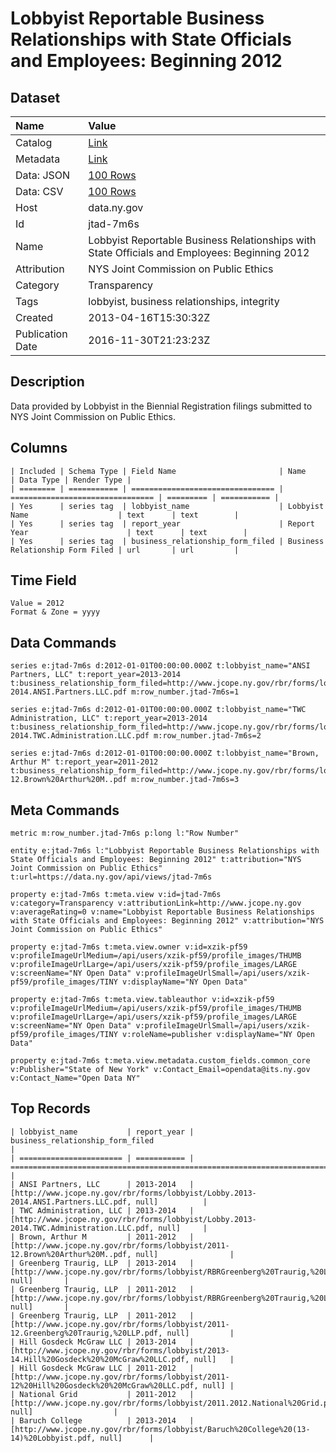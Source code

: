 # Lobbyist Reportable Business Relationships with State Officials and Employees: Beginning 2012

## Dataset

| Name | Value |
| :--- | :---- |
| Catalog | [Link](https://catalog.data.gov/dataset/lobbyist-reportable-business-relationships-with-state-officials-and-employees-beginning-20) |
| Metadata | [Link](https://data.ny.gov/api/views/jtad-7m6s) |
| Data: JSON | [100 Rows](https://data.ny.gov/api/views/jtad-7m6s/rows.json?max_rows=100) |
| Data: CSV | [100 Rows](https://data.ny.gov/api/views/jtad-7m6s/rows.csv?max_rows=100) |
| Host | data.ny.gov |
| Id | jtad-7m6s |
| Name | Lobbyist Reportable Business Relationships with State Officials and Employees: Beginning 2012 |
| Attribution | NYS Joint Commission on Public Ethics |
| Category | Transparency |
| Tags | lobbyist, business relationships, integrity |
| Created | 2013-04-16T15:30:32Z |
| Publication Date | 2016-11-30T21:23:23Z |

## Description

Data provided by Lobbyist in the Biennial Registration filings submitted to NYS Joint Commission on Public Ethics.

## Columns

```ls
| Included | Schema Type | Field Name                       | Name                             | Data Type | Render Type |
| ======== | =========== | ================================ | ================================ | ========= | =========== |
| Yes      | series tag  | lobbyist_name                    | Lobbyist Name                    | text      | text        |
| Yes      | series tag  | report_year                      | Report Year                      | text      | text        |
| Yes      | series tag  | business_relationship_form_filed | Business Relationship Form Filed | url       | url         |
```

## Time Field

```ls
Value = 2012
Format & Zone = yyyy
```

## Data Commands

```ls
series e:jtad-7m6s d:2012-01-01T00:00:00.000Z t:lobbyist_name="ANSI Partners, LLC" t:report_year=2013-2014 t:business_relationship_form_filed=http://www.jcope.ny.gov/rbr/forms/lobbyist/Lobby.2013-2014.ANSI.Partners.LLC.pdf m:row_number.jtad-7m6s=1

series e:jtad-7m6s d:2012-01-01T00:00:00.000Z t:lobbyist_name="TWC Administration, LLC" t:report_year=2013-2014 t:business_relationship_form_filed=http://www.jcope.ny.gov/rbr/forms/lobbyist/Lobby.2013-2014.TWC.Administration.LLC.pdf m:row_number.jtad-7m6s=2

series e:jtad-7m6s d:2012-01-01T00:00:00.000Z t:lobbyist_name="Brown, Arthur M" t:report_year=2011-2012 t:business_relationship_form_filed=http://www.jcope.ny.gov/rbr/forms/lobbyist/2011-12.Brown%20Arthur%20M..pdf m:row_number.jtad-7m6s=3
```

## Meta Commands

```ls
metric m:row_number.jtad-7m6s p:long l:"Row Number"

entity e:jtad-7m6s l:"Lobbyist Reportable Business Relationships with State Officials and Employees: Beginning 2012" t:attribution="NYS Joint Commission on Public Ethics" t:url=https://data.ny.gov/api/views/jtad-7m6s

property e:jtad-7m6s t:meta.view v:id=jtad-7m6s v:category=Transparency v:attributionLink=http://www.jcope.ny.gov v:averageRating=0 v:name="Lobbyist Reportable Business Relationships with State Officials and Employees: Beginning 2012" v:attribution="NYS Joint Commission on Public Ethics"

property e:jtad-7m6s t:meta.view.owner v:id=xzik-pf59 v:profileImageUrlMedium=/api/users/xzik-pf59/profile_images/THUMB v:profileImageUrlLarge=/api/users/xzik-pf59/profile_images/LARGE v:screenName="NY Open Data" v:profileImageUrlSmall=/api/users/xzik-pf59/profile_images/TINY v:displayName="NY Open Data"

property e:jtad-7m6s t:meta.view.tableauthor v:id=xzik-pf59 v:profileImageUrlMedium=/api/users/xzik-pf59/profile_images/THUMB v:profileImageUrlLarge=/api/users/xzik-pf59/profile_images/LARGE v:screenName="NY Open Data" v:profileImageUrlSmall=/api/users/xzik-pf59/profile_images/TINY v:roleName=publisher v:displayName="NY Open Data"

property e:jtad-7m6s t:meta.view.metadata.custom_fields.common_core v:Publisher="State of New York" v:Contact_Email=opendata@its.ny.gov v:Contact_Name="Open Data NY"
```

## Top Records

```ls
| lobbyist_name           | report_year | business_relationship_form_filed                                                                  | 
| ======================= | =========== | ================================================================================================= | 
| ANSI Partners, LLC      | 2013-2014   | [http://www.jcope.ny.gov/rbr/forms/lobbyist/Lobby.2013-2014.ANSI.Partners.LLC.pdf, null]          | 
| TWC Administration, LLC | 2013-2014   | [http://www.jcope.ny.gov/rbr/forms/lobbyist/Lobby.2013-2014.TWC.Administration.LLC.pdf, null]     | 
| Brown, Arthur M         | 2011-2012   | [http://www.jcope.ny.gov/rbr/forms/lobbyist/2011-12.Brown%20Arthur%20M..pdf, null]                | 
| Greenberg Traurig, LLP  | 2013-2014   | [http://www.jcope.ny.gov/rbr/forms/lobbyist/RBRGreenberg%20Traurig,%20LLP%202013.pdf, null]       | 
| Greenberg Traurig, LLP  | 2011-2012   | [http://www.jcope.ny.gov/rbr/forms/lobbyist/RBRGreenberg%20Traurig,%20LLP%202011.pdf, null]       | 
| Greenberg Traurig, LLP  | 2011-2012   | [http://www.jcope.ny.gov/rbr/forms/lobbyist/2011-12.Greenberg%20Traurig,%20LLP.pdf, null]         | 
| Hill Gosdeck McGraw LLC | 2013-2014   | [http://www.jcope.ny.gov/rbr/forms/lobbyist/2013-14.Hill%20Gosdeck%20%20McGraw%20LLC.pdf, null]   | 
| Hill Gosdeck McGraw LLC | 2011-2012   | [http://www.jcope.ny.gov/rbr/forms/lobbyist/2011-12%20Hill%20Gosdeck%20%20McGraw%20LLC.pdf, null] | 
| National Grid           | 2011-2012   | [http://www.jcope.ny.gov/rbr/forms/lobbyist/2011.2012.National%20Grid.pdf, null]                  | 
| Baruch College          | 2013-2014   | [http://www.jcope.ny.gov/rbr/forms/lobbyist/Baruch%20College%20(13-14)%20Lobbyist.pdf, null]      | 
```